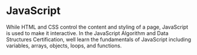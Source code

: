 # JavaScript
While HTML and CSS control the content and styling of a page, JavaScript is used to make it interactive. In the JavaScript Algorithm and Data Structures Certification, well learn the fundamentals of JavaScript including variables, arrays, objects, loops, and functions.
